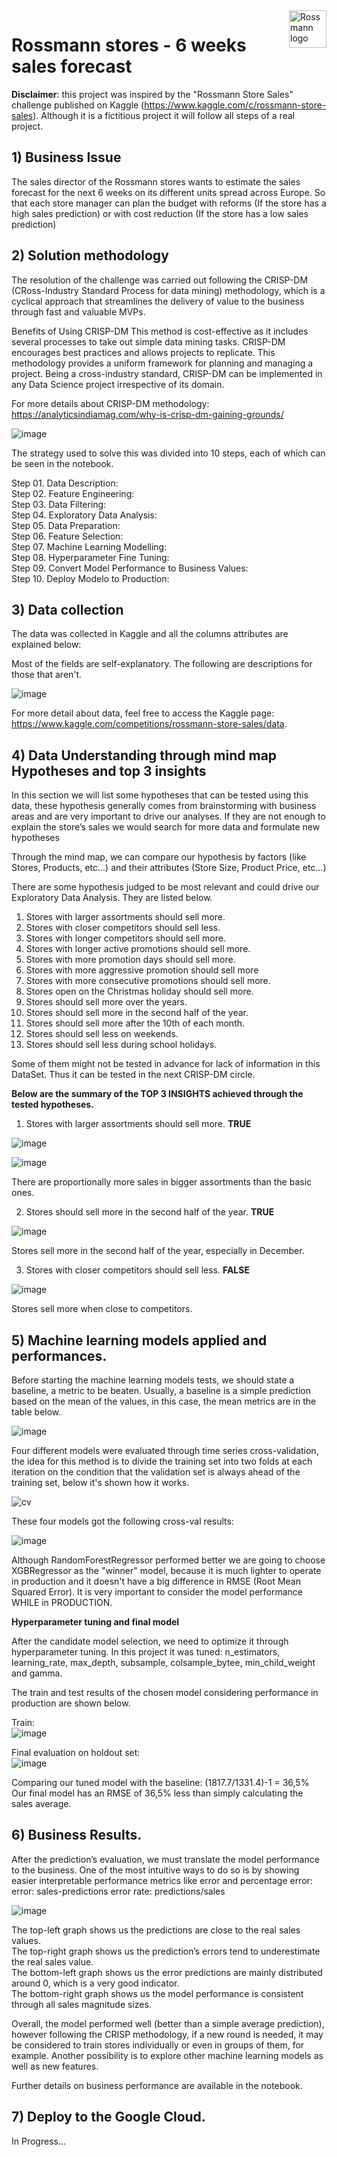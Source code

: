 <img src=https://user-images.githubusercontent.com/64495168/129553804-9baec55b-e3bf-407c-a5f5-8b229490bd27.png alt="Rossmann logo" title="Rossmann" align="right" height="60" class="center"/>

# Rossmann stores - 6 weeks sales forecast

**Disclaimer**: this project was inspired by the "Rossmann Store Sales" challenge published on Kaggle (https://www.kaggle.com/c/rossmann-store-sales). Although it is a fictitious project it will follow all steps of a real project.

## 1) Business Issue
The sales director of the Rossmann stores wants to estimate the sales forecast for the next 6 weeks on its different units spread across Europe. So that each store manager can plan the budget with reforms (If the store has a high sales prediction) or with cost reduction (If the store has a low sales prediction)

## 2) Solution methodology
The resolution of the challenge was carried out following the CRISP-DM (CRoss-Industry Standard Process for data mining) methodology, which is a cyclical approach that streamlines the delivery of value to the business through fast and valuable MVPs.

Benefits of Using CRISP-DM
This method is cost-effective as it includes several processes to take out simple data mining tasks.
CRISP-DM encourages best practices and allows projects to replicate.
This methodology provides a uniform framework for planning and managing a project.
Being a cross-industry standard, CRISP-DM can be implemented in any Data Science project irrespective of its domain.

For more details about CRISP-DM methodology: https://analyticsindiamag.com/why-is-crisp-dm-gaining-grounds/


![image](https://user-images.githubusercontent.com/73034020/180753015-7945d745-3420-4fd0-9681-6487fb066c80.png)

The strategy used to solve this was divided into 10 steps, each of which can be seen in the notebook.

Step 01. Data Description:  
Step 02. Feature Engineering:  
Step 03. Data Filtering:  
Step 04. Exploratory Data Analysis:  
Step 05. Data Preparation:  
Step 06. Feature Selection:  
Step 07. Machine Learning Modelling:  
Step 08. Hyperparameter Fine Tuning:  
Step 09. Convert Model Performance to Business Values:  
Step 10. Deploy Modelo to Production:  

## 3) Data collection
The data was collected in Kaggle and all the columns attributes are explained below:

Most of the fields are self-explanatory. The following are descriptions for those that aren't.

![image](https://user-images.githubusercontent.com/73034020/180752785-0bfd3ab4-4460-4122-88e0-5a1b58b63b96.png)


For more detail about data, feel free to access the Kaggle page:
https://www.kaggle.com/competitions/rossmann-store-sales/data.

## 4) Data Understanding through mind map Hypotheses and **top 3 insights**
In this section we will list some hypotheses that can be tested using this data, these hypothesis generally comes from brainstorming 
with business areas and are very important to drive our analyses.
If they are not enough to explain the store’s sales we would search for more data and formulate new hypotheses

Through the mind map, we can compare our hypothesis by factors (like Stores, Products, etc...) and their attributes (Store Size, Product Price, etc...)

There are some hypothesis judged to be most relevant and could drive our Exploratory Data Analysis. They are listed below.

1. Stores with larger assortments should sell more.
2. Stores with closer competitors should sell less.
3. Stores with longer competitors should sell more.
4. Stores with longer active promotions should sell more.
5. Stores with more promotion days should sell more.
6. Stores with more aggressive promotion should sell more
7. Stores with more consecutive promotions should sell more.
8. Stores open on the Christmas holiday should sell more.
9. Stores should sell more over the years.
10. Stores should sell more in the second half of the year.
11. Stores should sell more after the 10th of each month.
12. Stores should sell less on weekends.
13. Stores should sell less during school holidays.

Some of them might not be tested in advance for lack of information in this DataSet. Thus it can be tested in the next CRISP-DM circle.

**Below are the summary of the TOP 3 INSIGHTS achieved through the tested hypotheses.**
1. Stores with larger assortments should sell more. **TRUE**

![image](https://user-images.githubusercontent.com/73034020/180753446-e35fd0a4-9b15-44c5-80f7-3104ccbe1079.png)

![image](https://user-images.githubusercontent.com/73034020/180751961-8b4593ec-df14-441b-afd7-b97414b57818.png)

There are proportionally more sales in bigger assortments than the basic ones.

2. Stores should sell more in the second half of the year. **TRUE**

![image](https://user-images.githubusercontent.com/73034020/182120827-f38d1da6-5502-43dc-a779-2b4902fa387d.png)

Stores sell more in the second half of the year, especially in December.

3. Stores with closer competitors should sell less. **FALSE**

![image](https://user-images.githubusercontent.com/73034020/182124593-5d93259b-6c4a-4524-a1ce-c73a148009f3.png)


Stores sell more when close to competitors.

## 5) Machine learning models applied and performances.

Before starting the machine learning models tests, we should state a baseline, a metric to be beaten. Usually, a baseline is a simple prediction based on the mean of the values, in this case, the mean metrics are in the table below.

![image](https://user-images.githubusercontent.com/73034020/186864386-7c6a6c45-fb10-4255-8088-128ee901a06d.png)

Four different models were evaluated through time series cross-validation, the idea for this method is to divide the training set into two folds at each iteration on the condition that the validation set is always ahead of the training set, below it's shown how it works.

![cv](https://user-images.githubusercontent.com/73034020/182566611-46001688-3c88-4799-90c6-6fc007c990ec.png)

These four models got the following cross-val results:

![image](https://user-images.githubusercontent.com/73034020/182563192-4d98c42f-542e-41bf-8fad-e5439afd5cd6.png)

Although RandomForestRegressor performed better we are going to choose XGBRegressor as the "winner" model, because it is much lighter to operate in production 
and it doesn't have a big difference in RMSE (Root Mean Squared Error). 
It is very important to consider the model performance WHILE in PRODUCTION.

**Hyperparameter tuning and final model**

After the candidate model selection, we need to optimize it through hyperparameter tuning. In this project it was tuned:
n_estimators, learning_rate, max_depth, subsample, colsample_bytee, min_child_weight and gamma.

The train and test results of the chosen model considering performance in production are shown below.

Train:  
![image](https://user-images.githubusercontent.com/73034020/182584516-327c9baa-2633-4f2d-a094-7aa52e743682.png)

Final evaluation on holdout set:  
![image](https://user-images.githubusercontent.com/73034020/182584550-766751f2-486a-4b66-ab88-610532d6b46c.png)

Comparing our tuned model with the baseline:
(1817.7/1331.4)-1 = 36,5%
Our final model has an RMSE of 36,5% less than simply calculating the sales average.



## 6) Business Results.
After the prediction’s evaluation, we must translate the model performance to the business.
One of the most intuitive ways to do so is by showing easier interpretable performance metrics like error and percentage error:
error: sales-predictions
error rate: predictions/sales  

![image](https://user-images.githubusercontent.com/73034020/182585638-53d3052e-158b-4d9f-9f85-8514e723a9d1.png)  

The top-left graph shows us the predictions are close to the real sales values.  
The top-right graph shows us the prediction’s errors tend to underestimate the real sales value.  
The bottom-left graph shows us the error predictions are mainly distributed around 0, which is a very good indicator.  
The bottom-right graph shows us the model performance is consistent through all sales magnitude sizes.  

Overall, the model performed well (better than a simple average prediction), however following the CRISP methodology, if a new round is needed, it may be considered to train stores individually or even in groups of them, for example. Another possibility is to explore other machine learning models as well as new features.

Further details on business performance are available in the notebook.

## 7) Deploy to the Google Cloud.
In Progress...


